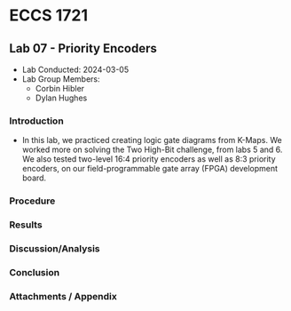 # ECCS 1721
## Lab 07 - Priority Encoders
- Lab Conducted: 2024-03-05
- Lab Group Members:
	- Corbin Hibler
	- Dylan Hughes
### Introduction
- In this lab, we practiced creating logic gate diagrams from K-Maps. We worked more on solving the Two High-Bit challenge, from labs 5 and 6. We also tested two-level 16:4 priority encoders as well as 8:3 priority encoders, on our field-programmable gate array (FPGA) development board.

### Procedure


### Results


### Discussion/Analysis


### Conclusion


### Attachments / Appendix